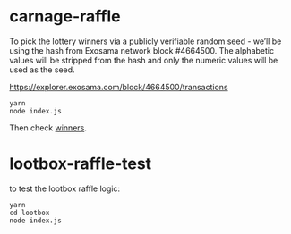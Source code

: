 # carnage-raffle

To pick the lottery winners via a publicly verifiable random seed - we’ll be using the hash from Exosama network block #4664500. The alphabetic values will be stripped from the hash and only the numeric values will be used as the seed.

https://explorer.exosama.com/block/4664500/transactions

```
yarn
node index.js
```

Then check [winners](./winners.json).

# lootbox-raffle-test

to test the lootbox raffle logic:

```
yarn
cd lootbox
node index.js

```
